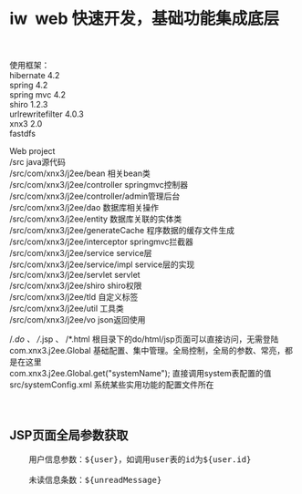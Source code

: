# iw &nbsp;web 快速开发，基础功能集成底层
<br/>
<br/>
使用框架：<br/>
hibernate 4.2<br/>
spring 4.2<br/>
spring mvc 4.2<br/>
shiro 1.2.3<br/>
urlrewritefilter 4.0.3<br/>
xnx3 2.0<br/>
fastdfs<br/>

Web project<br/>
/src								java源代码<br/>
/src/com/xnx3/j2ee/bean			相关bean类<br/>
/src/com/xnx3/j2ee/controller		springmvc控制器<br/>
/src/com/xnx3/j2ee/controller/admin管理后台<br/>
/src/com/xnx3/j2ee/dao			数据库相关操作<br/>
/src/com/xnx3/j2ee/entity			数据库关联的实体类<br/>
/src/com/xnx3/j2ee/generateCache	程序数据的缓存文件生成<br/>
/src/com/xnx3/j2ee/interceptor		springmvc拦截器<br/>
/src/com/xnx3/j2ee/service			service层<br/>
/src/com/xnx3/j2ee/service/impl		service层的实现<br/>
/src/com/xnx3/j2ee/servlet			servlet<br/>
/src/com/xnx3/j2ee/shiro			shiro权限<br/>
/src/com/xnx3/j2ee/tld				自定义标签<br/>
/src/com/xnx3/j2ee/util			工具类<br/>
/src/com/xnx3/j2ee/vo				json返回使用<br/>

/*.do 、 /*.jsp 、 /*.html  根目录下的do/html/jsp页面可以直接访问，无需登陆<br/>
com.xnx3.j2ee.Global						基础配置、集中管理。全局控制，全局的参数、常亮，都是在这里<br/>
com.xnx3.j2ee.Global.get("systemName");	直接调用system表配置的值<br/>
src/systemConfig.xml						系统某些实用功能的配置文件所在<br/>
<br/><br/>
<h2>JSP页面全局参数获取</h2>
<pre>
	用户信息参数：${user}，如调用user表的id为${user.id}<br/>
	未读信息条数：${unreadMessage}
</pre>
